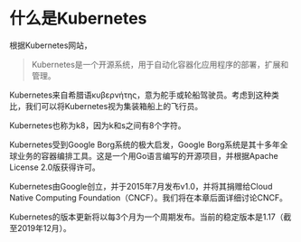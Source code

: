 # 什么是Kubernetes

根据Kubernetes网站，

> Kubernetes是一个开源系统，用于自动化容器化应用程序的部署，扩展和管理。

Kubernetes来自希腊语κυβερνήτης，意为舵手或轮船驾驶员。考虑到这种类比，我们可以将Kubernetes视为集装箱船上的飞行员。

Kubernetes也称为k8，因为k和s之间有8个字符。

Kubernetes受到Google Borg系统的极大启发，Google Borg系统是其十多年全球业务的容器编排工具。这是一个用Go语言编写的开源项目，并根据Apache License 2.0版获得许可。

Kubernetes由Google创立，并于2015年7月发布v1.0，并将其捐赠给Cloud Native Computing Foundation（CNCF）。我们将在本章后面详细讨论CNCF。

Kubernetes的版本更新将以每3个月为一个周期发布。当前的稳定版本是1.17（截至2019年12月）。

